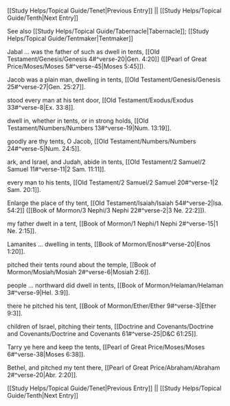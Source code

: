 [[Study Helps/Topical Guide/Tenet|Previous Entry]]  ||  [[Study Helps/Topical Guide/Tenth|Next Entry]]

 See also [[Study Helps/Topical Guide/Tabernacle|Tabernacle]]; [[Study Helps/Topical Guide/Tentmaker|Tentmaker]]

 Jabal ... was the father of such as dwell in tents, [[Old Testament/Genesis/Genesis 4#^verse-20|Gen. 4:20]] ([[Pearl of Great Price/Moses/Moses 5#^verse-45|Moses 5:45]]).

 Jacob was a plain man, dwelling in tents, [[Old Testament/Genesis/Genesis 25#^verse-27|Gen. 25:27]].

 stood every man at his tent door, [[Old Testament/Exodus/Exodus 33#^verse-8|Ex. 33:8]].

 dwell in, whether in tents, or in strong holds, [[Old Testament/Numbers/Numbers 13#^verse-19|Num. 13:19]].

 goodly are thy tents, O Jacob, [[Old Testament/Numbers/Numbers 24#^verse-5|Num. 24:5]].

 ark, and Israel, and Judah, abide in tents, [[Old Testament/2 Samuel/2 Samuel 11#^verse-11|2 Sam. 11:11]].

 every man to his tents, [[Old Testament/2 Samuel/2 Samuel 20#^verse-1|2 Sam. 20:1]].

 Enlarge the place of thy tent, [[Old Testament/Isaiah/Isaiah 54#^verse-2|Isa. 54:2]] ([[Book of Mormon/3 Nephi/3 Nephi 22#^verse-2|3 Ne. 22:2]]).

 my father dwelt in a tent, [[Book of Mormon/1 Nephi/1 Nephi 2#^verse-15|1 Ne. 2:15]].

 Lamanites ... dwelling in tents, [[Book of Mormon/Enos#^verse-20|Enos 1:20]].

 pitched their tents round about the temple, [[Book of Mormon/Mosiah/Mosiah 2#^verse-6|Mosiah 2:6]].

 people ... northward did dwell in tents, [[Book of Mormon/Helaman/Helaman 3#^verse-9|Hel. 3:9]].

 there he pitched his tent, [[Book of Mormon/Ether/Ether 9#^verse-3|Ether 9:3]].

 children of Israel, pitching their tents, [[Doctrine and Covenants/Doctrine and Covenants/Doctrine and Covenants 61#^verse-25|D&C 61:25]].

 Tarry ye here and keep the tents, [[Pearl of Great Price/Moses/Moses 6#^verse-38|Moses 6:38]].

 Bethel, and pitched my tent there, [[Pearl of Great Price/Abraham/Abraham 2#^verse-20|Abr. 2:20]].

[[Study Helps/Topical Guide/Tenet|Previous Entry]]  ||  [[Study Helps/Topical Guide/Tenth|Next Entry]]